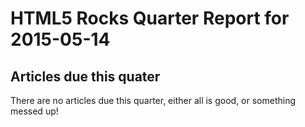 HTML5 Rocks Quarter Report for 2015-05-14
=========================================

Articles due this quater
------------------------

There are no articles due this quarter, either all is good, or something messed up!

